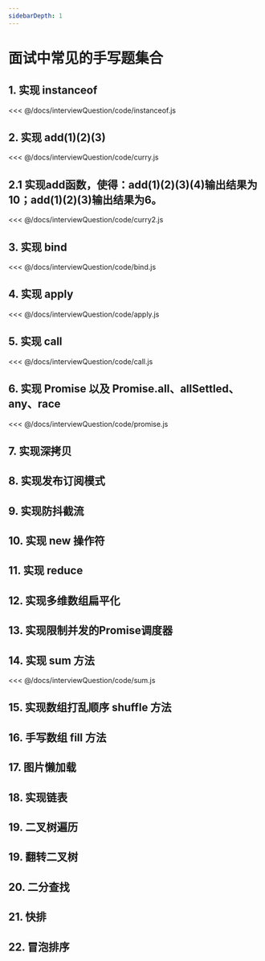 ```yaml
---
sidebarDepth: 1
---
```


# 面试中常见的手写题集合

## 1. 实现 instanceof
<<< @/docs/interviewQuestion/code/instanceof.js


## 2. 实现 add(1)(2)(3)
<<< @/docs/interviewQuestion/code/curry.js

## 2.1 实现add函数，使得：add(1)(2)(3)(4)输出结果为10；add(1)(2)(3)输出结果为6。
<<< @/docs/interviewQuestion/code/curry2.js

## 3. 实现 bind
<<< @/docs/interviewQuestion/code/bind.js

## 4. 实现 apply
<<< @/docs/interviewQuestion/code/apply.js

## 5. 实现 call
<<< @/docs/interviewQuestion/code/call.js

## 6. 实现 Promise 以及 Promise.all、allSettled、any、race
<<< @/docs/interviewQuestion/code/promise.js

## 7. 实现深拷贝

## 8. 实现发布订阅模式

## 9. 实现防抖截流

## 10. 实现 new 操作符

## 11. 实现 reduce

## 12. 实现多维数组扁平化

## 13. 实现限制并发的Promise调度器

## 14. 实现 sum 方法
<<< @/docs/interviewQuestion/code/sum.js

## 15. 实现数组打乱顺序 shuffle 方法

## 16. 手写数组 fill 方法

## 17. 图片懒加载

## 18. 实现链表

## 19. 二叉树遍历

## 19. 翻转二叉树

## 20. 二分查找

## 21. 快排

## 22. 冒泡排序